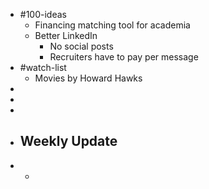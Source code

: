 - #100-ideas
	- Financing matching tool for academia
	- Better LinkedIn
		- No social posts
		- Recruiters have to pay per message
- #watch-list
	- Movies by Howard Hawks
-
-
-
- Weekly Update
	-
-
	-